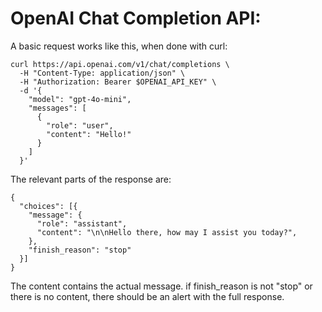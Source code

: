 # OpenAI Chat Completion API:

A basic request works like this, when done with curl:

    curl https://api.openai.com/v1/chat/completions \
      -H "Content-Type: application/json" \
      -H "Authorization: Bearer $OPENAI_API_KEY" \
      -d '{
        "model": "gpt-4o-mini",
        "messages": [
          {
            "role": "user",
            "content": "Hello!"
          }
        ]
      }'

The relevant parts of the response are:

    {
      "choices": [{
        "message": {
          "role": "assistant",
          "content": "\n\nHello there, how may I assist you today?",
        },
        "finish_reason": "stop"
      }]
    }

The content contains the actual message. if finish_reason is not "stop" or there is no content, there should be an 
alert with the full response.
